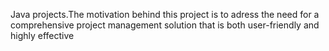 Java projects.The motivation behind this project is to adress the need for a comprehensive project management solution that is both user-friendly and highly effective
<!---
temboeunice/temboeunice is a ✨ special ✨ repository because its `README.md` (this file) appears on your GitHub profile.
You can click the Preview link to take a look at your changes.
--->
